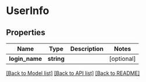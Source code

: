 # UserInfo

## Properties
Name | Type | Description | Notes
------------ | ------------- | ------------- | -------------
**login_name** | **string** |  | [optional] 

[[Back to Model list]](../README.md#documentation-for-models) [[Back to API list]](../README.md#documentation-for-api-endpoints) [[Back to README]](../README.md)


